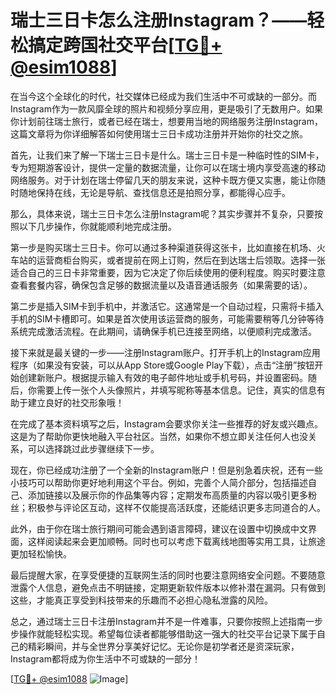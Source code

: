 # 瑞士三日卡怎么注册Instagram？——轻松搞定跨国社交平台[[TG💪+ @esim1088](https://t.me/s/esim1088)]

在当今这个全球化的时代，社交媒体已经成为我们生活中不可或缺的一部分。而Instagram作为一款风靡全球的照片和视频分享应用，更是吸引了无数用户。如果你计划前往瑞士旅行，或者已经在瑞士，想要用当地的网络服务注册Instagram，这篇文章将为你详细解答如何使用瑞士三日卡成功注册并开始你的社交之旅。

首先，让我们来了解一下瑞士三日卡是什么。瑞士三日卡是一种临时性的SIM卡，专为短期游客设计，提供一定量的数据流量，让你可以在瑞士境内享受高速的移动网络服务。对于计划在瑞士停留几天的朋友来说，这种卡既方便又实惠，能让你随时随地保持在线，无论是导航、查找信息还是拍照分享，都能得心应手。

那么，具体来说，瑞士三日卡怎么注册Instagram呢？其实步骤并不复杂，只要按照以下几步操作，你就能顺利地完成注册。

第一步是购买瑞士三日卡。你可以通过多种渠道获得这张卡，比如直接在机场、火车站的运营商柜台购买，或者提前在网上订购，然后在到达瑞士后领取。选择一张适合自己的三日卡非常重要，因为它决定了你后续使用的便利程度。购买时要注意查看套餐内容，确保包含足够的数据流量以及语音通话服务（如果需要的话）。

第二步是插入SIM卡到手机中，并激活它。这通常是一个自动过程，只需将卡插入手机的SIM卡槽即可。如果是首次使用该运营商的服务，可能需要稍等几分钟等待系统完成激活流程。在此期间，请确保手机已连接至网络，以便顺利完成激活。

接下来就是最关键的一步——注册Instagram账户。打开手机上的Instagram应用程序（如果没有安装，可以从App Store或Google Play下载），点击“注册”按钮开始创建新账户。根据提示输入有效的电子邮件地址或手机号码，并设置密码。随后，你需要上传一张个人头像照片，并填写昵称等基本信息。记住，真实的信息有助于建立良好的社交形象哦！

在完成了基本资料填写之后，Instagram会要求你关注一些推荐的好友或兴趣点。这是为了帮助你更快地融入平台社区。当然，如果你不想立即关注任何人也没关系，可以选择跳过此步骤继续下一步。

现在，你已经成功注册了一个全新的Instagram账户！但是别急着庆祝，还有一些小技巧可以帮助你更好地利用这个平台。例如，完善个人简介部分，包括描述自己、添加链接以及展示你的作品集等内容；定期发布高质量的内容以吸引更多粉丝；积极参与评论区互动，这样不仅能提高活跃度，还能结识更多志同道合的人。

此外，由于你在瑞士旅行期间可能会遇到语言障碍，建议在设置中切换成中文界面，这样阅读起来会更加顺畅。同时也可以考虑下载离线地图等实用工具，让旅途更加轻松愉快。

最后提醒大家，在享受便捷的互联网生活的同时也要注意网络安全问题。不要随意泄露个人信息，避免点击不明链接，定期更新软件版本以修补潜在漏洞。只有做到这些，才能真正享受到科技带来的乐趣而不必担心隐私泄露的风险。

总之，通过瑞士三日卡注册Instagram并不是一件难事，只要你按照上述指南一步步操作就能轻松实现。希望每位读者都能够借助这一强大的社交平台记录下属于自己的精彩瞬间，并与全世界分享美好记忆。无论你是初学者还是资深玩家，Instagram都将成为你生活中不可或缺的一部分！

[[TG💪+ @esim1088](https://t.me/s/esim1088) ![Image](https://i.postimg.cc/4NQfJmqS/Snipaste-2025-05-13-00-14-12.png)]